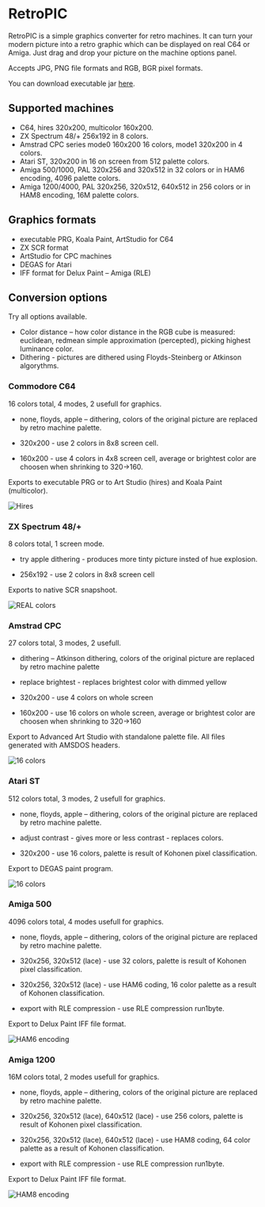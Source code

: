 # RetroPIC

RetroPIC is a simple graphics converter for retro machines. It can turn your modern picture into a retro graphic which can be displayed on real C64 or Amiga. Just drag and drop your picture on the machine options panel.

Accepts JPG, PNG file formats and RGB, BGR pixel formats.

You can download executable jar [here](retropic.jar).

## Supported machines

* C64, hires 320x200, multicolor 160x200.
* ZX Spectrum 48/+ 256x192 in 8 colors.
* Amstrad CPC series mode0 160x200 16 colors, mode1 320x200 in 4 colors.
* Atari ST, 320x200 in 16 on screen from 512 palette colors.
* Amiga 500/1000, PAL 320x256 and 320x512 in 32 colors or in HAM6 encoding, 4096 palette colors.
* Amiga 1200/4000, PAL 320x256, 320x512, 640x512 in 256 colors or in HAM8 encoding, 16M palette colors.

## Graphics formats

* executable PRG, Koala Paint, ArtStudio for C64
* ZX SCR format
* ArtStudio for CPC machines
* DEGAS for Atari
* IFF format for Delux Paint – Amiga (RLE)

## Conversion options

Try all options available.

* Color distance – how color distance in the RGB cube is measured: euclidean, redmean simple approximation (percepted), picking highest luminance color.
* Dithering - pictures are dithered using Floyds-Steinberg or Atkinson algorythms.

### Commodore C64

16 colors total, 4 modes, 2 usefull for graphics.

* none, floyds, apple – dithering, colors of the original picture are replaced by retro machine palette.

* 320x200 - use 2 colors in 8x8 screen cell.
* 160x200 - use 4 colors in 4x8 screen cell, average or brightest color are choosen when shrinking to 320->160.

Exports to executable PRG or to Art Studio (hires) and Koala Paint (multicolor).

![Hires](venusC64.png)

### ZX Spectrum 48/+

8 colors total, 1 screen mode.

* try apple dithering - produces more tinty picture insted of hue explosion.

* 256x192 - use 2 colors in 8x8 screen cell

Exports to native SCR snapshoot.

![REAL colors](venusZX.png)

### Amstrad CPC

27 colors total, 3 modes, 2 usefull.

* dithering – Atkinson dithering, colors of the original picture are replaced by retro machine palette
* replace brightest - replaces brightest color with dimmed yellow

* 320x200 - use 4 colors on whole screen
* 160x200 - use 16 colors on whole screen, average or brightest color are choosen when shrinking to 320->160

Export to Advanced Art Studio with standalone palette file. All files generated with AMSDOS headers.

![16 colors](venusCPC.png)

### Atari ST

512 colors total, 3 modes, 2 usefull for graphics.

* none, floyds, apple – dithering, colors of the original picture are replaced by retro machine palette.
* adjust contrast - gives more or less contrast - replaces colors.

* 320x200 - use 16 colors, palette is result of Kohonen pixel classification.

Export to DEGAS paint program.

![16 colors](venusST.png)

### Amiga 500

4096 colors total, 4 modes usefull for graphics.

* none, floyds, apple – dithering, colors of the original picture are replaced by retro machine palette.

* 320x256, 320x512 (lace) - use 32 colors, palette is result of Kohonen pixel classification.
* 320x256, 320x512 (lace) - use HAM6 coding, 16 color palette as a result of Kohonen classification.
* export with RLE compression - use RLE compression run1byte.

Export to Delux Paint IFF file format.

![HAM6 encoding](venusAMIGA.png)

### Amiga 1200

16M colors total, 2 modes usefull for graphics.

* none, floyds, apple – dithering, colors of the original picture are replaced by retro machine palette.

* 320x256, 320x512 (lace), 640x512 (lace) - use 256 colors, palette is result of Kohonen pixel classification.
* 320x256, 320x512 (lace), 640x512 (lace) - use HAM8 coding, 64 color palette as a result of Kohonen classification.
* export with RLE compression - use RLE compression run1byte.

Export to Delux Paint IFF file format.

![HAM8 encoding](venusAMIGA1200.png)
